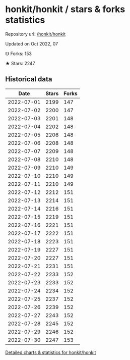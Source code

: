 # honkit/honkit / stars & forks statistics

Repository url: [/honkit/honkit](https://github.com/honkit/honkit)

Updated on Oct 2022, 07

☋ Forks: 153

★ Stars: 2247

## Historical data
| Date | Stars | Forks |
|------|-------|-------|
| 2022-07-01 | 2199 | 147 | 
| 2022-07-02 | 2200 | 147 | 
| 2022-07-03 | 2201 | 148 | 
| 2022-07-04 | 2202 | 148 | 
| 2022-07-05 | 2206 | 148 | 
| 2022-07-06 | 2208 | 148 | 
| 2022-07-07 | 2209 | 148 | 
| 2022-07-08 | 2210 | 148 | 
| 2022-07-09 | 2210 | 149 | 
| 2022-07-10 | 2210 | 149 | 
| 2022-07-11 | 2210 | 149 | 
| 2022-07-12 | 2212 | 151 | 
| 2022-07-13 | 2214 | 151 | 
| 2022-07-14 | 2216 | 151 | 
| 2022-07-15 | 2219 | 151 | 
| 2022-07-16 | 2221 | 151 | 
| 2022-07-17 | 2222 | 151 | 
| 2022-07-18 | 2223 | 151 | 
| 2022-07-19 | 2227 | 151 | 
| 2022-07-20 | 2227 | 151 | 
| 2022-07-21 | 2231 | 151 | 
| 2022-07-22 | 2233 | 152 | 
| 2022-07-23 | 2233 | 152 | 
| 2022-07-24 | 2234 | 152 | 
| 2022-07-25 | 2237 | 152 | 
| 2022-07-26 | 2239 | 152 | 
| 2022-07-27 | 2243 | 152 | 
| 2022-07-28 | 2245 | 152 | 
| 2022-07-29 | 2246 | 152 | 
| 2022-07-30 | 2247 | 153 | 


[Detailed charts & statistics for honkit/honkit](https://reviewgithub.com/rep/honkit/honkit)
